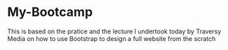 # My-Bootcamp
This is based on the pratice and the lecture I undertook today by Traversy Media on how to use Bootstrap to design a full website from the scratch
